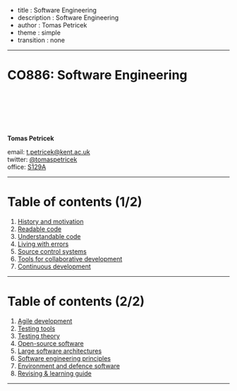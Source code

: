 - title : Software Engineering
- description : Software Engineering
- author : Tomas Petricek
- theme : simple
- transition : none

****************************************************************************************************

# **CO886: Software Engineering**

<br /><br />
<br /><br /><br />

**Tomas Petricek**

email: [t.petricek@kent.ac.uk](mailto:t.petricek@kent.ac.uk)<br />
twitter: [@tomaspetricek](http://twitter.com/tomaspetricek)<br />
office: [S129A](https://www.cs.kent.ac.uk/rooms/S129A.gif)<br />

----------------------------------------------------------------------------------------------------

# **Table of contents (1/2)**

 1. [History and motivation](history.html)
 1. [Readable code](quality.html)
 1. [Understandable code](structure.html)
 1. [Living with errors](errors.html)
 1. [Source control systems](versioning.html)
 1. [Tools for collaborative development](collaborative.html)
 1. [Continuous development](continuous.html)

----------------------------------------------------------------------------------------------------

# **Table of contents (2/2)**

 1. [Agile development](agile.html)
 1. [Testing tools](testing.html)
 1. [Testing theory](theory.html)
 1. [Open-source software](oss.html)
 1. [Large software architectures](architecture.html)
 1. [Software engineering principles](principles.html)
 1. [Environment and defence software](sdi.html)
 1. [Revising & learning guide](revisions.html)

----------------------------------------------------------------------------------------------------

